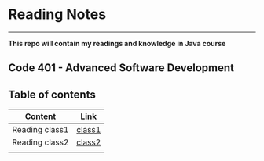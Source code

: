 # Reading Notes
---
**This repo will contain my readings and knowledge in Java course** 

## Code 401 - Advanced Software Development

## Table of contents

| Content | Link |
| --------------- | --------------- |
| Reading class1 | [class1](Readings/Class1.md) |
| Reading class2 | [class2](Readings/Class2.md) |
| | |
